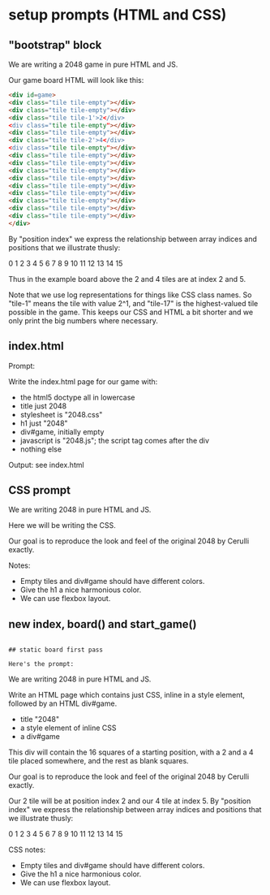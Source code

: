 # setup prompts (HTML and CSS)

## "bootstrap" block

We are writing a 2048 game in pure HTML and JS.

Our game board HTML will look like this:

```html
<div id=game>
<div class="tile tile-empty"></div>
<div class="tile tile-empty"></div>
<div class="tile tile-1'>2</div>
<div class="tile tile-empty"></div>
<div class="tile tile-empty"></div>
<div class="tile tile-2'>4</div>
<div class="tile tile-empty"></div>
<div class="tile tile-empty"></div>
<div class="tile tile-empty"></div>
<div class="tile tile-empty"></div>
<div class="tile tile-empty"></div>
<div class="tile tile-empty"></div>
<div class="tile tile-empty"></div>
<div class="tile tile-empty"></div>
<div class="tile tile-empty"></div>
<div class="tile tile-empty"></div>
</div>
```

By "position index" we express the relationship between array indices and positions that we illustrate thusly:

 0  1  2  3
 4  5  6  7
 8  9 10 11
12 13 14 15

Thus in the example board above the 2 and 4 tiles are at index 2 and 5.

Note that we use log representations for things like CSS class names.
So "tile-1" means the tile with value 2^1, and "tile-17" is the highest-valued tile possible in the game.
This keeps our CSS and HTML a bit shorter and we only print the big numbers where necessary.

## index.html

Prompt:


Write the index.html page for our game with:

- the html5 doctype all in lowercase
- title just 2048
- stylesheet is "2048.css"
- h1 just "2048"
- div#game, initially empty
- javascript is "2048.js"; the script tag comes after the div
- nothing else

Output: see index.html

## CSS prompt

We are writing 2048 in pure HTML and JS.

Here we will be writing the CSS.

Our goal is to reproduce the look and feel of the original 2048 by Cerulli exactly.

Notes:

- Empty tiles and div#game should have different colors.
- Give the h1 a nice harmonious color.
- We can use flexbox layout.


## new index, board() and start_game()

```

## static board first pass

Here's the prompt:

```

We are writing 2048 in pure HTML and JS.

Write an HTML page which contains just CSS, inline in a style element, followed by an HTML div#game.
- title "2048"
- a style element of inline CSS
- a div#game

This div will contain the 16 squares of a starting position, with a 2 and a 4 tile placed somewhere, and the rest as blank squares.

Our goal is to reproduce the look and feel of the original 2048 by Cerulli exactly.

Our 2 tile will be at position index 2 and our 4 tile at index 5.
By "position index" we express the relationship between array indices and positions that we illustrate thusly:

 0  1  2  3
 4  5  6  7
 8  9 10 11
12 13 14 15

CSS notes:

- Empty tiles and div#game should have different colors.
- Give the h1 a nice harmonious color.
- We can use flexbox layout.

```

